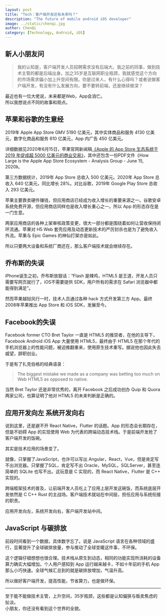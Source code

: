 ```yaml
---
layout: post
title: "Tech：客户端开发还有未来吗？"
description: "The future of mobile android iOS developer"
image: ../static/chenqi.jpg
author: ChenQi
category: [Technology, Android, iOS]
---
```


## 新人小朋友问

> 我的认知是，客户端开发人员招聘需求没有后端大。我之前的同事，做到技术主管的都是后端出身。加之35岁是互联网职业瓶颈，我就感觉这个方向的市场需求偏小加上升空间有限。你是过来人，有什么心得吗？或者说做客户端开发，有没有什么发展方向，要不要转前端，还是继续做深？

最近也有一位大佬说，未来都是Web，App会消亡。  
所以我想说点不同的故事和观点。

## 苹果和谷歌的生意经

2019年 Apple App Store GMV 5190 亿美元，其中实体商品和服务 4130 亿美元，数字化商品和服务 610 亿美元，App 内广告 450 亿美元。

详细数据见2020年6月15日，苹果官网新闻稿[《Apple 的 App Store 生态系统于 2019 年促成超 5000 亿美元的商业交易》](https://www.apple.com.cn/newsroom/2020/06/apples-app-store-ecosystem-facilitated-over-half-a-trillion-dollars-in-commerce-in-2019/)，其中还包含一份PDF文件《How Large is the Apple App Store Ecosystem - Analysis Group - June 15, 2020》。

第三方数据统计，2019年 App Store 总收入 500 亿美元。2020年 App Store 总收入 640 亿美元，同比增长 28%。对比谷歌，2019年 Google Play Store 总收入 293 亿美元。

苹果主要靠卖硬件赚钱，但应用商店已经成为收入增长的重要来源之一。谷歌安卓系统免费开源，但应用商店同样也是收入增长重心之一。所以 App 的形态存在是一门生意。

两家应用商店的各种上架审核政策变更，很大一部分都是围绕着如何让营收保持闭环流通。苹果对 H5 Web 套壳应用及动态更新技术的严厉封杀也是为了避免收入外流。苹果与 Epic Games 的神仙打架亦是如此。

所以只要两大设备和系统厂商还在，那么客户端技术就会继续存在。

## 乔布斯的失误

iPhone诞生之初，乔布斯放狠话：“Flash 是辣鸡，HTML5 是王道，开发人员只需要写网页就行了，iOS不需要提供 SDK，用户所有的需求在 Safari 浏览器中都能得到满足”。

然而苹果越狱风行一时，技术人员通过各种 hack 方式开发第三方 App。最终2008年苹果推出 App Store 和 iOS SDK，发展至今。

## Facebook的失误

Facebook former CTO Bret Taylor 一直是 HTML5 的推崇者，在他的主导下，Facebook Android iOS App 大量使用 HTML5，最终由于 HTML5 在那个年代的手机浏览器上的性能问题，被迫推翻重来，使用原生技术重写。据说他也因此失去威望，辞职创业。

于是有了扎克伯格的经典语录：

> The biggest mistake we made as a company was betting too much on Web HTML5 as opposed to native.

当然 Bret Taylor 还是非常优秀的，离开 Facebook 之后成功创办 Quip 和 Quora 两家公司，也算证明了他对 HTML5 的未来判断是正确的。

## 应用开发向左 系统开发向右

说到这里，还是避不开 React Native，Flutter 的话题。App 的形态会长期存在，但是不妨碍 App 的实现使用 Web 为代表的跨端动态技术栈。于是前端开发抢了客户端开发的饭碗。

其实是技术应用的场景变了。

就像，只掌握了JavaScript，也许可以写出 Angular，React，Vue，但是肯定写不出浏览器。只掌握了SQL，肯定写不出 Oracle，MySQL，SQLServer，甚至连简单的 SQLite 也写不出。这玩意是 C 实现的，而 React Native，Flutter 是 C++ 实现的。

跨端框架技术的普及，让前端开发人员吃上了应用上层开发这碗饭，而系统底层开发依然是 C C++ Rust 的主战场。客户端技术就站在中间层，担任应用与系统衔接的职责。

应用开发向左，系统开发向右，客户端开发站中间。

## JavaScript 与碳排放

前段时间看到一个数据，具体数字忘了。说是 JavaScript 语言在各种领域的盛行，显著提升了全球碳排放量，参与推动了全球变暖这件事，不环保。

这个逻辑仔细想想也很合理。技术栈从原生到动态，相同的功能实现所消耗的设备算力确实大幅增加。个人用户感知到 App 运行越来越卡，不如十年前的手机 App 那么小巧快速。全球气候汇总到的就是碳排放增加，气温升高。

所以做好客户端开发，提高性能，节省算力，也是做环保。

----
至于能不能做技术主管，上升空间，35岁瓶颈，这些都是认知偏狭与贩卖焦虑的扯淡。  
小朋友，你还没有看到这个世界的全貌。
